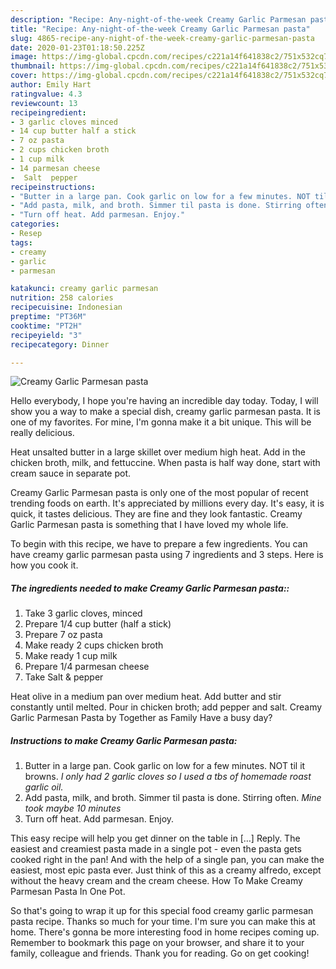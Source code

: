 ```yaml
---
description: "Recipe: Any-night-of-the-week Creamy Garlic Parmesan pasta"
title: "Recipe: Any-night-of-the-week Creamy Garlic Parmesan pasta"
slug: 4865-recipe-any-night-of-the-week-creamy-garlic-parmesan-pasta
date: 2020-01-23T01:18:50.225Z
image: https://img-global.cpcdn.com/recipes/c221a14f641838c2/751x532cq70/creamy-garlic-parmesan-pasta-recipe-main-photo.jpg
thumbnail: https://img-global.cpcdn.com/recipes/c221a14f641838c2/751x532cq70/creamy-garlic-parmesan-pasta-recipe-main-photo.jpg
cover: https://img-global.cpcdn.com/recipes/c221a14f641838c2/751x532cq70/creamy-garlic-parmesan-pasta-recipe-main-photo.jpg
author: Emily Hart
ratingvalue: 4.3
reviewcount: 13
recipeingredient:
- 3 garlic cloves minced
- 14 cup butter half a stick
- 7 oz pasta
- 2 cups chicken broth
- 1 cup milk
- 14 parmesan cheese
-  Salt  pepper
recipeinstructions:
- "Butter in a large pan. Cook garlic on low for a few minutes. NOT til it browns. *I only had 2 garlic cloves so I used a tbs of homemade roast garlic oil.*"
- "Add pasta, milk, and broth. Simmer til pasta is done. Stirring often. *Mine took maybe 10 minutes*"
- "Turn off heat. Add parmesan. Enjoy."
categories:
- Resep
tags:
- creamy
- garlic
- parmesan

katakunci: creamy garlic parmesan
nutrition: 258 calories
recipecuisine: Indonesian
preptime: "PT36M"
cooktime: "PT2H"
recipeyield: "3"
recipecategory: Dinner

---
```



![Creamy Garlic Parmesan pasta](https://img-global.cpcdn.com/recipes/c221a14f641838c2/751x532cq70/creamy-garlic-parmesan-pasta-recipe-main-photo.jpg)

Hello everybody, I hope you're having an incredible day today. Today, I will show you a way to make a special dish, creamy garlic parmesan pasta. It is one of my favorites. For mine, I'm gonna make it a bit unique. This will be really delicious.

Heat unsalted butter in a large skillet over medium high heat. Add in the chicken broth, milk, and fettuccine. When pasta is half way done, start with cream sauce in separate pot.

Creamy Garlic Parmesan pasta is only one of the most popular of recent trending foods on earth. It's appreciated by millions every day. It's easy, it is quick, it tastes delicious. They are fine and they look fantastic. Creamy Garlic Parmesan pasta is something that I have loved my whole life.


To begin with this recipe, we have to prepare a few ingredients. You can have creamy garlic parmesan pasta using 7 ingredients and 3 steps. Here is how you cook it.

##### The ingredients needed to make Creamy Garlic Parmesan pasta::

1. Take 3 garlic cloves, minced
1. Prepare 1/4 cup butter (half a stick)
1. Prepare 7 oz pasta
1. Make ready 2 cups chicken broth
1. Make ready 1 cup milk
1. Prepare 1/4 parmesan cheese
1. Take  Salt &amp; pepper


Heat olive in a medium pan over medium heat. Add butter and stir constantly until melted. Pour in chicken broth; add pepper and salt. Creamy Garlic Parmesan Pasta by Together as Family Have a busy day? 

##### Instructions to make Creamy Garlic Parmesan pasta:

1. Butter in a large pan. Cook garlic on low for a few minutes. NOT til it browns. *I only had 2 garlic cloves so I used a tbs of homemade roast garlic oil.*
1. Add pasta, milk, and broth. Simmer til pasta is done. Stirring often. *Mine took maybe 10 minutes*
1. Turn off heat. Add parmesan. Enjoy.


This easy recipe will help you get dinner on the table in […] Reply. The easiest and creamiest pasta made in a single pot - even the pasta gets cooked right in the pan! And with the help of a single pan, you can make the easiest, most epic pasta ever. Just think of this as a creamy alfredo, except without the heavy cream and the cream cheese. How To Make Creamy Parmesan Pasta In One Pot. 

So that's going to wrap it up for this special food creamy garlic parmesan pasta recipe. Thanks so much for your time. I'm sure you can make this at home. There's gonna be more interesting food in home recipes coming up. Remember to bookmark this page on your browser, and share it to your family, colleague and friends. Thank you for reading. Go on get cooking!
